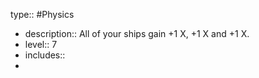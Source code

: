 type:: #Physics

- description:: All of your ships gain +1 X, +1 X and +1 X.
- level:: 7
- includes::
-